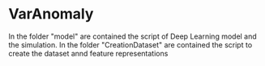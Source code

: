 # VarAnomaly
In the folder "model" are contained the script of Deep Learning model and the simulation. 
In the folder "CreationDataset" are contained the script to create the dataset annd feature representations
